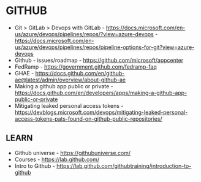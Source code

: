 # GITHUB

* Git > GitLab > Devops with GitLab - https://docs.microsoft.com/en-us/azure/devops/pipelines/repos/?view=azure-devops - 
https://docs.microsoft.com/en-us/azure/devops/pipelines/repos/pipeline-options-for-git?view=azure-devops
* Github - issues/roadmap - https://github.com/microsoft/appcenter
* FedRamp - https://government.github.com/fedramp-faq
* GHAE - https://docs.github.com/en/github-ae@latest/admin/overview/about-github-ae
* Making a github app public or private - https://docs.github.com/en/developers/apps/making-a-github-app-public-or-private
* Mitigating leaked personal access tokens - https://devblogs.microsoft.com/devops/mitigating-leaked-personal-access-tokens-pats-found-on-github-public-repositories/

## LEARN

* Github universe - https://githubuniverse.com/
* Courses - https://lab.github.com/
* Intro to Github - https://lab.github.com/githubtraining/introduction-to-github 